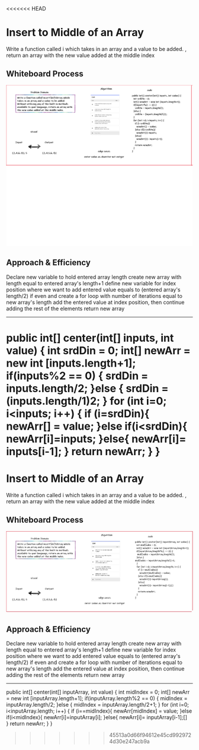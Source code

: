 <<<<<<< HEAD
# Insert to Middle of an Array
Write a function called i which takes in an array and a value to be added. , return an array with the new value added at the middle index

## Whiteboard Process
![Image of Yaktocat](https://github.com/abdallahhamoury/data-structures-and-algorithms-/blob/main/code2/codec2.png?raw=true)


## Approach & Efficiency

Declare new variable to hold entered array length
create new array with length equal to entered array's length+1
define new variable for index position where we want to add entered value equals to (entered array's length/2) if even and
create a for loop with number of iterations equal to new array's length
add the entered value at index position, then continue adding the rest of the elements
return new array

---------------------------------------------------------------------------------------------------------------------------------

public int[] center(int[] inputs, int value) {
  int srdDin = 0;
  int[] newArr = new int [inputs.length+1];
  if(inputs%2 == 0) {
    srdDin = inputs.length/2;
  }else {
    srdDin = (inputs.length/1)2;
  }
  for (int i=0; i<inputs; i++) {
    if (i=srdDin){
      newArr[] = value;
    }else if(i<srdDin){
      newArr[i]=inputs;
    }else{
      newArr[i]= inputs[i-1];
    }
    return newArr;
  }
}
=======
# Insert to Middle of an Array
Write a function called i which takes in an array and a value to be added. , return an array with the new value added at the middle index

## Whiteboard Process
![Image of Yaktocat](./codec2.jpg)


## Approach & Efficiency

Declare new variable to hold entered array length
create new array with length equal to entered array's length+1
define new variable for index position where we want to add entered value equals to (entered array's length/2) if even and
create a for loop with number of iterations equal to new array's length
add the entered value at index position, then continue adding the rest of the elements
return new array

---------------------------------------------------------------------------------------------------------------------------------

public int[] center(int[] inputArray, int value) {
  int midIndex = 0;
  int[] newArr = new int [inputArray.length+1];
  if(inputArray.length%2 == 0) {
   midIndex = inputArray.length/2;
  }else {
midIndex = inputArray.length/2+1;
  }
  for (int i=0; i<inputArray.length; i++) {
    if (i==midIndex){
      newArr[midIndex] = value;
    }else if(i<midIndex){
      newArr[i]=inputArray[i]; 
    }else{
      newArr[i]= inputArray[i-1];[]  
    }
    return newArr;
  }
}
>>>>>>> 45513a0d66f94612e45cd9929724d30e247acb9a

